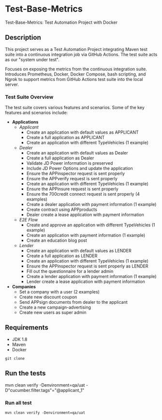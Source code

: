 # Test-Base-Metrics

Test-Base-Metrics: Test Automation Project with Docker

## Description
This project serves as a Test Automation Project integrating Maven test suite into a continuous integration job via GitHub Actions. The test suite acts as our "system under test".

Focuses on exposing the metrics from the continuous integration suite. Introduces Prometheus, Docker, Docker Compose, bash scripting, and Ngrok to support metrics from GitHub Actions test suite into the local server.

### Test Suite Overview
The test suite covers various features and scenarios. Some of the key features and scenarios include:

- **Applications**
    - *Applicant*
        - Create an application with default values as APPLICANT
        - Create a full application as APPLICANT
        - Create an application with different TypeVehicles (1 example)
    - *Dealer*
        - Create an application with default values as Dealer
        - Create a full application as Dealer
        - Validate JD Power information is preserved
        - Include JD Power Options and update the application
        - Ensure the APPinspector request is sent properly
        - Ensure the APPverify request is sent properly
        - Create an application with different TypeVehicles (1 example)
        - Ensure the APPinsure request is sent properly
        - Ensure the 700credit connect request is sent properly (4 examples)
        - Create a dealer application with payment information (1 example)
        - Create contract using APPproducts
        - Dealer create a lease application with payment information
    - *E2E Flow*
        - Create and approve an application with different TypeVehicles (1 example)
        - Create an application with payment information (1 example)
        - Create an education blog post
    - *Lender*
        - Create an application with default values as LENDER
        - Create a full application as LENDER
        - Create an application with different TypeVehicles (1 example)
        - Ensure the APPinspector request is sent properly as LENDER
        - Fill out the questionnaire for a lender admin
        - Create a lender application with payment information (1 example)
        - Lender create a lease application with payment information
- **Companies**
    - Set a company with a user (2 examples)
    - Create new discount coupon
    - Send APPsign documents from dealer to the applicant
    - Create a new campaign-advertising
    - Create new users as super admin


## Requirements
- JDK 1.8
- Maven
- Docker

```
git clone 
```

## Run the tests
mvn clean verify -Denvironment=qa/uat -D"cucumber.filter.tags"="@applicant_1"

### Run all test
```
mvn clean verify -Denvironment=qa/uat 